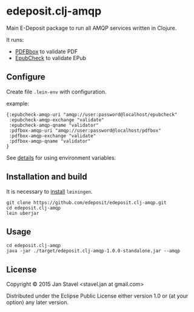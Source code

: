 # edeposit.clj-amqp

Main E-Deposit package to run all AMQP services written in Clojure.

It runs:
- [PDFBbox](https://pdfbox.apache.org) to validate PDF
- [EpubCheck](https://github.com/idpf/epubcheck) to validate EPub 

## Configure

Create file `.lein-env` with configuration.

example:

``` 
{:epubcheck-amqp-uri "amqp://user:password@localhost/epubcheck"
 :epubcheck-amqp-exchange "validate"
 :epubcheck-amqp-qname "validator"
 :pdfbox-amqp-uri "amqp://user:password@localhost/pdfbox"
 :pdfbox-amqp-exchange "validate"
 :pdfbox-amqp-qname "validator"
}
```

See [details](https://github.com/weavejester/environ) for using environment variables.

## Installation and build

It is necessary to [install](http://leiningen.org/#install) `leiningen`.

```
git clone https://github.com/edeposit/edeposit.clj-amqp.git
cd edeposit.clj-amqp
lein uberjar
```

## Usage

```
cd edeposit.clj-amqp
java -jar ./target/edeposit.clj-amqp-1.0.0-standalone.jar --amqp
```

## License

Copyright © 2015 Jan Stavel <stavel.jan at gmail.com>

Distributed under the Eclipse Public License either version 1.0 or (at
your option) any later version.
